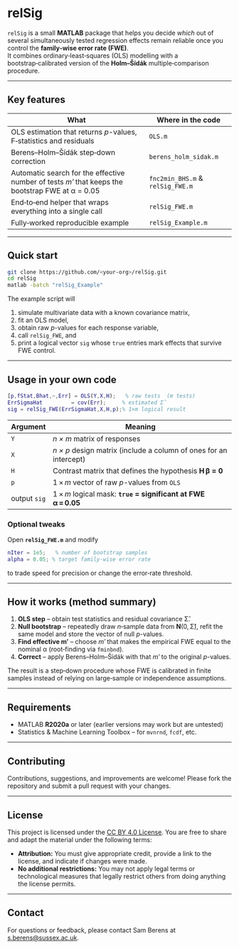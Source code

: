 # relSig

`relSig` is a small **MATLAB** package that helps you decide *which* out of several simultaneously tested regression effects remain reliable once you control the **family‑wise error rate (FWE)**.  
It combines ordinary‑least‑squares (OLS) modelling with a bootstrap‑calibrated version of the **Holm–Šídák** multiple‑comparison procedure.

---

## Key features

| What | Where in the code |
|------|-------------------|
| OLS estimation that returns *p*-values, F‑statistics and residuals | `OLS.m` |
| Berens–Holm–Šídák step‑down correction | `berens_holm_sidak.m` |
| Automatic search for the effective number of tests *m′* that keeps the bootstrap FWE at α&nbsp;=&nbsp;0.05 | `fnc2min_BHS.m` & `relSig_FWE.m` |
| End‑to‑end helper that wraps everything into a single call | `relSig_FWE.m` |
| Fully‑worked reproducible example | `relSig_Example.m` |

---

## Quick start

```bash
git clone https://github.com/<your-org>/relSig.git
cd relSig
matlab -batch "relSig_Example"
```

The example script will

1. simulate multivariate data with a known covariance matrix,  
2. fit an OLS model,  
3. obtain raw *p*-values for each response variable,  
4. call `relSig_FWE`, and  
5. print a logical vector `sig` whose `true` entries mark effects that survive FWE control.

---

## Usage in your own code

```matlab
[p,fStat,Bhat,~,Err] = OLS(Y,X,H);   % raw tests  (m tests)
ErrSigmaHat         = cov(Err);     % estimated Σ̂
sig = relSig_FWE(ErrSigmaHat,X,H,p);% 1×m logical result
```

| Argument | Meaning |
|----------|---------|
| `Y` | *n × m* matrix of responses |
| `X` | *n × p* design matrix (include a column of ones for an intercept) |
| `H` | Contrast matrix that defines the hypothesis **H β&nbsp;=&nbsp;0** |
| `p` | 1 × *m* vector of raw *p*-values from `OLS` |
| output `sig` | 1 × *m* logical mask: **`true` = significant at FWE α = 0.05** |

### Optional tweaks

Open **`relSig_FWE.m`** and modify

```matlab
nIter = 1e5;   % number of bootstrap samples
alpha = 0.05; % target family‑wise error rate
```

to trade speed for precision or change the error‑rate threshold.

---

## How it works (method summary)

1. **OLS step** – obtain test statistics and residual covariance Σ̂.  
2. **Null bootstrap** – repeatedly draw *n*‑sample data from **N**(0, Σ̂), refit the same model and store the vector of null *p*-values.  
3. **Find effective m′** – choose *m′* that makes the empirical FWE equal to the nominal α (root‑finding via `fminbnd`).  
4. **Correct** – apply Berens–Holm–Šídák with that *m′* to the original *p*-values.

The result is a step‑down procedure whose FWE is calibrated in finite samples instead of relying on large‑sample or independence assumptions.

---

## Requirements

* MATLAB **R2020a** or later (earlier versions may work but are untested)  
* Statistics & Machine Learning Toolbox – for `mvnrnd`, `fcdf`, etc.

---

## Contributing

Contributions, suggestions, and improvements are welcome! Please fork the repository and submit a pull request with your changes.

---

## License

This project is licensed under the [CC BY 4.0 License](https://creativecommons.org/licenses/by/4.0/legalcode.en).
You are free to share and adapt the material under the following terms:
- **Attribution:** You must give appropriate credit, provide a link to the license, and indicate if changes were made.
- **No additional restrictions:** You may not apply legal terms or technological measures that legally restrict others from doing anything the license permits.

---

## Contact
For questions or feedback, please contact Sam Berens at [s.berens@sussex.ac.uk](mailto:s.berens@sussex.ac.uk).
